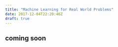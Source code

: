 ```yaml
---
title: "Machine Learning for Real World Problems"
date: 2017-12-04T22:20:46Z
draft: true
---
```


## coming soon
